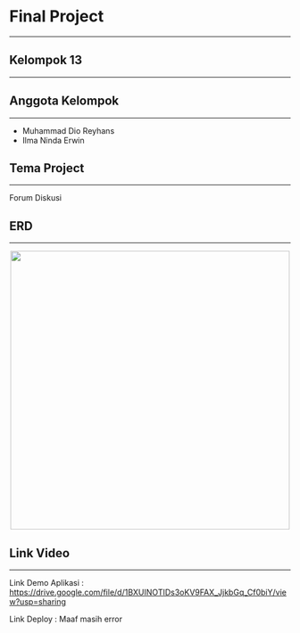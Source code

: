 <h1>Final Project</h1>
<hr>
<h2>Kelompok 13</h2>
<hr>
<h2>Anggota Kelompok</h2>
<hr>
<ul>
  <li>Muhammad Dio Reyhans</li>
  <li>Ilma Ninda Erwin</li>
</ul>
<h2>Tema Project</h2>
<hr>
<p>Forum Diskusi</p>
<h2>ERD</h2>
<hr>
<p align="center"><img src="../public/img/ERD.png" width="500"></p>

<h2>Link Video</h2>
<hr>
<p>Link Demo Aplikasi : <a href="https://drive.google.com/file/d/1BXUINOTIDs3oKV9FAX_JjkbGq_Cf0biY/view?usp=sharing"> https://drive.google.com/file/d/1BXUINOTIDs3oKV9FAX_JjkbGq_Cf0biY/view?usp=sharing</a></p>
<p>Link Deploy : Maaf masih error</p>